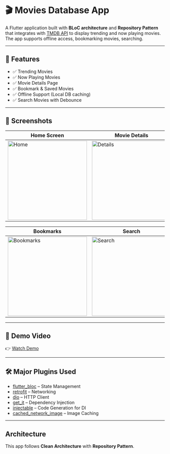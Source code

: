 # 🎬 Movies Database App

A Flutter application built with **BLoC architecture** and **Repository Pattern** that integrates with [TMDB API](https://developers.themoviedb.org/3/getting-started/introduction) to display trending and now playing movies.  
The app supports offline access, bookmarking movies, searching.  

---

## 🚀 Features
- ✅ Trending Movies  
- ✅ Now Playing Movies  
- ✅ Movie Details Page  
- ✅ Bookmark & Saved Movies  
- ✅ Offline Support (Local DB caching)  
- ✅ Search Movies with Debounce  


---

## 📸 Screenshots

| Home Screen | Movie Details
|-----------|--------|
| <img src="https://github.com/user-attachments/assets/a1f78d4a-474b-4638-a0cf-ccb59e9402e3" alt="Home" width="250"/> | <img src="https://github.com/user-attachments/assets/c7d9ccd2-587b-4ca6-92d3-e48da973c53d" alt="Details" width="250"/> |



| Bookmarks | Search |
|-------------|---------------|
| <img src="https://github.com/user-attachments/assets/4eaebd63-6ccf-4261-b8a2-b45f3f8a0a57" alt="Bookmarks" width="250"/> | <img src="https://github.com/user-attachments/assets/8c0b890a-7011-4ba0-b03f-83ae76453760" alt="Search" width="250"/> |

---

## 🎥 Demo Video
👉 [Watch Demo](https://drive.google.com/file/d/17xMcwUPSBGOdsyX1YVi8BhUaEmE1wO8D/view?usp=drivesdk)  

---

## 🛠️ Major Plugins Used
- [flutter_bloc](https://pub.dev/packages/flutter_bloc) – State Management  
- [retrofit](https://pub.dev/packages/retrofit) – Networking  
- [dio](https://pub.dev/packages/dio) – HTTP Client    
- [get_it](https://pub.dev/packages/get_it) – Dependency Injection  
- [injectable](https://pub.dev/packages/injectable) – Code Generation for DI  
- [cached_network_image](https://pub.dev/packages/cached_network_image) – Image Caching  

---

##  Architecture
This app follows **Clean Architecture** with **Repository Pattern**.  

